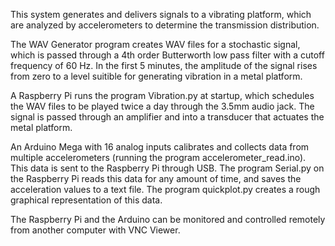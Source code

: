 This system generates and delivers signals to a vibrating platform, which are analyzed by accelerometers to determine the transmission distribution.

The WAV Generator program creates WAV files for a stochastic signal, which is passed through a 4th order Butterworth low pass filter with a cutoff frequency of 60 Hz.  In the first 5 minutes, the amplitude of the signal rises from zero to a level suitible for generating vibration in a metal platform.

A Raspberry Pi runs the program Vibration.py at startup, which schedules the WAV files to be played twice a day through the 3.5mm audio jack.  The signal is passed through an amplifier and into a transducer that actuates the metal platform.

An Arduino Mega with 16 analog inputs calibrates and collects data from multiple accelerometers (running the program accelerometer_read.ino).  This data is sent to the Raspberry Pi through USB.  The program Serial.py on the Raspberry Pi reads this data for any amount of time, and saves the acceleration values to a text file.  The program quickplot.py creates a rough graphical representation of this data.

The Raspberry Pi and the Arduino can be monitored and controlled remotely from another computer with VNC Viewer.

